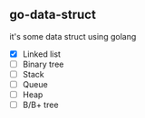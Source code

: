 ## go-data-struct

it's some data struct using golang

- [x] Linked list
- [ ] Binary tree
- [ ] Stack
- [ ] Queue
- [ ] Heap
- [ ] B/B+ tree